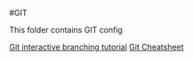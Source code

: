 #GIT

This folder contains GIT config

[Git interactive branching tutorial](http://pcottle.github.io/learnGitBranching/) 
[Git Cheatsheet](http://www.ndpsoftware.com/git-cheatsheet.html#loc=workspace)
